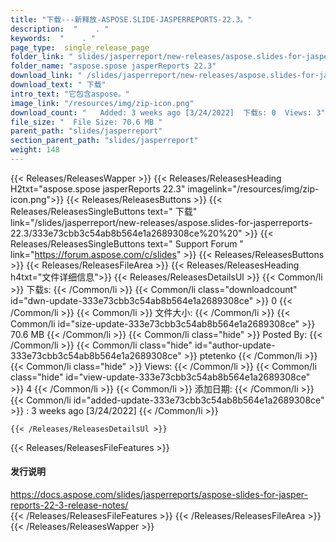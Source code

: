 ```yaml
---
title: "下载---新释放-ASPOSE.SLIDE-JASPERREPORTS-22.3。" 
description:  "    . " 
keywords:  "    . " 
page_type:  single_release_page
folder_link: " slides/jasperreport/new-releases/aspose.slides-for-jasperreports-22.3/"
folder_name: "aspose.spose jasperReports 22.3"
download_link: " /slides/jasperreport/new-releases/aspose.slides-for-jasperreports-22.3/333e73cbb3c54ab8b564e1a2689308ce"
download_text: " 下载"
intro_text: "它包含aspose。"
image_link: "/resources/img/zip-icon.png"
download_count: "   Added: 3 weeks ago [3/24/2022]  下载s: 0  Views: 3"
file_size: "  File Size: 70.6 MB "
parent_path: "slides/jasperreport"
section_parent_path: "slides/jasperreport"
weight: 148
---
```


{{< Releases/ReleasesWapper >}}
  {{< Releases/ReleasesHeading H2txt="aspose.spose jasperReports 22.3" imagelink="/resources/img/zip-icon.png">}}
  {{< Releases/ReleasesButtons >}}
    {{< Releases/ReleasesSingleButtons text=" 下载" link="/slides/jasperreport/new-releases/aspose.slides-for-jasperreports-22.3/333e73cbb3c54ab8b564e1a2689308ce%20%20" >}}
    {{< Releases/ReleasesSingleButtons text=" Support Forum " link="https://forum.aspose.com/c/slides" >}}
  {{< Releases/ReleasesButtons >}}
  {{< Releases/ReleasesFileArea >}}
    {{< Releases/ReleasesHeading h4txt="文件详细信息">}}
    {{< Releases/ReleasesDetailsUl >}}
            {{< Common/li  >}} 下载s: {{< /Common/li >}} 
      {{< Common/li class="downloadcount" id="dwn-update-333e73cbb3c54ab8b564e1a2689308ce" >}} 0 {{< /Common/li >}} 
      {{< Common/li  >}} 文件大小: {{< /Common/li >}} 
      {{< Common/li id="size-update-333e73cbb3c54ab8b564e1a2689308ce" >}} 70.6 MB {{< /Common/li >}} 
      {{< Common/li  class="hide" >}} Posted By: {{< /Common/li >}} 
      {{< Common/li class="hide" id="author-update-333e73cbb3c54ab8b564e1a2689308ce" >}} ptetenko {{< /Common/li >}} 
      {{< Common/li class="hide"  >}} Views: {{< /Common/li >}} 
      {{< Common/li class="hide" id="view-update-333e73cbb3c54ab8b564e1a2689308ce" >}} 4 {{< /Common/li >}} 
      {{< Common/li  >}} 添加日期: {{< /Common/li >}} 
      {{< Common/li id="added-update-333e73cbb3c54ab8b564e1a2689308ce" >}} : 3 weeks ago [3/24/2022] {{< /Common/li >}} 

    {{< /Releases/ReleasesDetailsUl >}}

  {{< Releases/ReleasesFileFeatures >}}
      <h4>发行说明</h4><div><a href="https://docs.aspose.com/slides/jasperreports/aspose-slides-for-jasper-reports-22-3-release-notes/">https://docs.aspose.com/slides/jasperreports/aspose-slides-for-jasper-reports-22-3-release-notes/</a></div>
  {{< /Releases/ReleasesFileFeatures >}}
 {{< /Releases/ReleasesFileArea >}}
{{< /Releases/ReleasesWapper >}}


